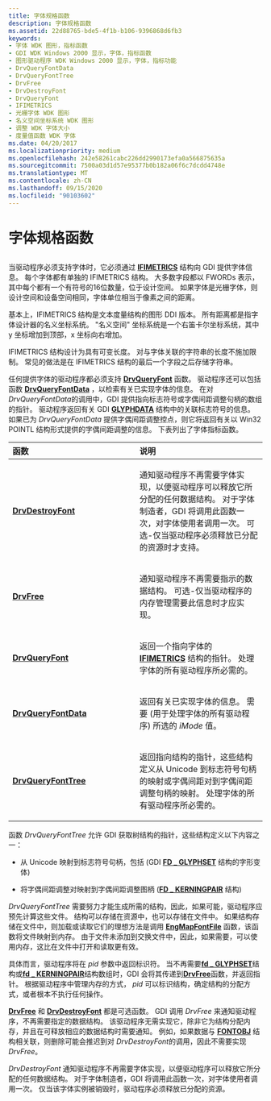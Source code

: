 ```yaml
---
title: 字体规格函数
description: 字体规格函数
ms.assetid: 22d88765-bde5-4f1b-b106-9396868d6fb3
keywords:
- 字体 WDK 图形，指标函数
- GDI WDK Windows 2000 显示，字体，指标函数
- 图形驱动程序 WDK Windows 2000 显示，字体，指标功能
- DrvQueryFontData
- DrvQueryFontTree
- DrvFree
- DrvDestroyFont
- DrvQueryFont
- IFIMETRICS
- 光栅字体 WDK 图形
- 名义空间坐标系统 WDK 图形
- 调整 WDK 字体大小
- 度量值函数 WDK 字体
ms.date: 04/20/2017
ms.localizationpriority: medium
ms.openlocfilehash: 242e58261cabc226dd2990173efa0a566875635a
ms.sourcegitcommit: 7500a03d1d57e95377b0b182a06f6c7dcdd4748e
ms.translationtype: MT
ms.contentlocale: zh-CN
ms.lasthandoff: 09/15/2020
ms.locfileid: "90103602"
---
```

# <a name="font-metric-functions"></a>字体规格函数


## <span id="ddk_font_metric_functions_gg"></span><span id="DDK_FONT_METRIC_FUNCTIONS_GG"></span>


当驱动程序必须支持字体时，它必须通过 [**IFIMETRICS**](/windows/desktop/api/winddi/ns-winddi-_ifimetrics) 结构向 GDI 提供字体信息。 每个字体都有单独的 IFIMETRICS 结构。 大多数字段都以 FWORDs 表示，其中每个都有一个有符号的16位数量，位于设计空间。 如果字体是光栅字体，则设计空间和设备空间相同，字体单位相当于像素之间的距离。

基本上，IFIMETRICS 结构是文本度量结构的图形 DDI 版本。 所有距离都是指字体设计器的名义坐标系统。 "名义空间" 坐标系统是一个右笛卡尔坐标系统，其中 y 坐标增加到顶部，x 坐标向右增加。

IFIMETRICS 结构设计为具有可变长度。 对与字体关联的字符串的长度不施加限制。 常见的做法是在 IFIMETRICS 结构的最后一个字段之后存储字符串。

任何提供字体的驱动程序都必须支持 [**DrvQueryFont**](/windows/desktop/api/winddi/nf-winddi-drvqueryfont) 函数。 驱动程序还可以包括函数 [**DrvQueryFontData**](/windows/desktop/api/winddi/nf-winddi-drvqueryfontdata) ，以检索有关已实现字体的信息。 在对 *DrvQueryFontData*的调用中，GDI 提供指向标志符号或字偶间距调整句柄的数组的指针。 驱动程序返回有关 GDI [**GLYPHDATA**](/windows/desktop/api/winddi/ns-winddi-_glyphdata) 结构中的关联标志符号的信息。 如果已为 *DrvQueryFontData* 提供字偶间距调整控点，则它将返回有关以 Win32 POINTL 结构形式提供的字偶间距调整的信息。 下表列出了字体指标函数。

<table>
<colgroup>
<col width="50%" />
<col width="50%" />
</colgroup>
<thead>
<tr class="header">
<th align="left">函数</th>
<th align="left">说明</th>
</tr>
</thead>
<tbody>
<tr class="odd">
<td align="left"><p><a href="/windows/desktop/api/winddi/nf-winddi-drvdestroyfont" data-raw-source="[&lt;strong&gt;DrvDestroyFont&lt;/strong&gt;](/windows/desktop/api/winddi/nf-winddi-drvdestroyfont)"><strong>DrvDestroyFont</strong></a></p></td>
<td align="left"><p>通知驱动程序不再需要字体实现，以便驱动程序可以释放它所分配的任何数据结构。 对于字体制造者，GDI 将调用此函数一次，对字体使用者调用一次。 可选-仅当驱动程序必须释放已分配的资源时才支持。</p></td>
</tr>
<tr class="even">
<td align="left"><p><a href="/windows/desktop/api/winddi/nf-winddi-drvfree" data-raw-source="[&lt;strong&gt;DrvFree&lt;/strong&gt;](/windows/desktop/api/winddi/nf-winddi-drvfree)"><strong>DrvFree</strong></a></p></td>
<td align="left"><p>通知驱动程序不再需要指示的数据结构。 可选-仅当驱动程序的内存管理需要此信息时才应实现。</p></td>
</tr>
<tr class="odd">
<td align="left"><p><a href="/windows/desktop/api/winddi/nf-winddi-drvqueryfont" data-raw-source="[&lt;strong&gt;DrvQueryFont&lt;/strong&gt;](/windows/desktop/api/winddi/nf-winddi-drvqueryfont)"><strong>DrvQueryFont</strong></a></p></td>
<td align="left"><p>返回一个指向字体的 <a href="/windows/desktop/api/winddi/ns-winddi-_ifimetrics" data-raw-source="[&lt;strong&gt;IFIMETRICS&lt;/strong&gt;](/windows/desktop/api/winddi/ns-winddi-_ifimetrics)"><strong>IFIMETRICS</strong></a> 结构的指针。 处理字体的所有驱动程序所必需的。</p></td>
</tr>
<tr class="even">
<td align="left"><p><a href="/windows/desktop/api/winddi/nf-winddi-drvqueryfontdata" data-raw-source="[&lt;strong&gt;DrvQueryFontData&lt;/strong&gt;](/windows/desktop/api/winddi/nf-winddi-drvqueryfontdata)"><strong>DrvQueryFontData</strong></a></p></td>
<td align="left"><p>返回有关已实现字体的信息。 需要 (用于处理字体的所有驱动程序) 所选的 <em>iMode</em> 值。</p></td>
</tr>
<tr class="odd">
<td align="left"><p><a href="/windows/desktop/api/winddi/nf-winddi-drvqueryfonttree" data-raw-source="[&lt;strong&gt;DrvQueryFontTree&lt;/strong&gt;](/windows/desktop/api/winddi/nf-winddi-drvqueryfonttree)"><strong>DrvQueryFontTree</strong></a></p></td>
<td align="left"><p>返回指向结构的指针，这些结构定义从 Unicode 到标志符号句柄的映射或字偶间距对到字偶间距调整句柄的映射。 处理字体的所有驱动程序所必需的。</p></td>
</tr>
</tbody>
</table>

 

函数 *DrvQueryFontTree* 允许 GDI 获取树结构的指针，这些结构定义以下内容之一：

-   从 Unicode 映射到标志符号句柄，包括 (GDI [**FD \_ GLYPHSET**](/windows/desktop/api/winddi/ns-winddi-_fd_glyphset) 结构的字形变体) 

-   将字偶间距调整对映射到字偶间距调整图柄 ([**FD \_ KERNINGPAIR**](/windows/desktop/api/winddi/ns-winddi-_fd_kerningpair) 结构) 

*DrvQueryFontTree* 需要努力才能生成所需的结构，因此，如果可能，驱动程序应预先计算这些文件。 结构可以存储在资源中，也可以存储在文件中。 如果结构存储在文件中，则加载或读取它们的理想方法是调用 [**EngMapFontFile**](/windows/desktop/api/winddi/nf-winddi-engmapfontfile) 函数，该函数将文件映射到内存。 由于文件未添加到交换文件中，因此，如果需要，可以使用内存，这比在文件中打开和读取更有效。

具体而言，驱动程序将在 *pid* 参数中返回标识符。 当不再需要[**fd \_ GLYPHSET**](/windows/desktop/api/winddi/ns-winddi-_fd_glyphset)结构或[**fd \_ KERNINGPAIR**](/windows/desktop/api/winddi/ns-winddi-_fd_kerningpair)结构数组时，GDI 会将其传递到[**DrvFree**](/windows/desktop/api/winddi/nf-winddi-drvfree)函数，并返回指针。 根据驱动程序中管理内存的方式， *pid* 可以标识结构，确定结构的分配方式，或者根本不执行任何操作。

[**DrvFree**](/windows/desktop/api/winddi/nf-winddi-drvfree) 和 [**DrvDestroyFont**](/windows/desktop/api/winddi/nf-winddi-drvdestroyfont) 都是可选函数。 GDI 调用 *DrvFree* 来通知驱动程序，不再需要指定的数据结构。 该驱动程序无需实现它，除非它为结构分配内存，并且在可释放相应的数据结构时需要通知。 例如，如果数据与 [**FONTOBJ**](/windows/desktop/api/winddi/ns-winddi-_fontobj) 结构相关联，则删除可能会推迟到对 *DrvDestroyFont*的调用，因此不需要实现 *DrvFree*。

*DrvDestroyFont* 通知驱动程序不再需要字体实现，以便驱动程序可以释放它所分配的任何数据结构。 对于字体制造者，GDI 将调用此函数一次，对字体使用者调用一次。 仅当该字体实例被销毁时，驱动程序必须释放已分配的资源。

